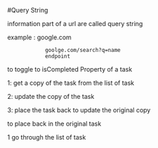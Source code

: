 #Query String

information part of a url are called query string

example : google.com

                goolge.com/search?q=name
                endpoint




to toggle to isCompleted Property of a task

1:  get a copy of the task from the list of task

2: update the copy of the task

3: place the task back to update the original copy 




to place back in the original task

1 go through the list of task










